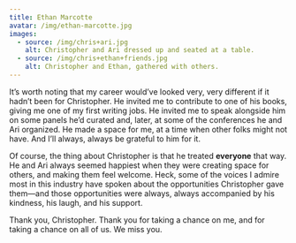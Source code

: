 ```yaml
---
title: Ethan Marcotte
avatar: /img/ethan-marcotte.jpg
images:
  - source: /img/chris+ari.jpg
    alt: Christopher and Ari dressed up and seated at a table.
  - source: /img/chris+ethan+friends.jpg
    alt: Christopher and Ethan, gathered with others.
---
```


It’s worth noting that my career would’ve looked very, very different if it hadn’t been for Christopher. He invited me to contribute to one of his books, giving me one of my first writing jobs. He invited me to speak alongside him on some panels he’d curated and, later, at some of the conferences he and Ari organized. He made a space for me, at a time when other folks might not have. And I’ll always, always be grateful to him for it.

Of course, the thing about Christopher is that he treated **everyone** that way. He and Ari always seemed happiest when they were creating space for others, and making them feel welcome. Heck, some of the voices I admire most in this industry have spoken about the opportunities Christopher gave them—and those opportunities were always, always accompanied by his kindness, his laugh, and his support.

Thank you, Christopher. Thank you for taking a chance on me, and for taking a chance on all of us. We miss you.
